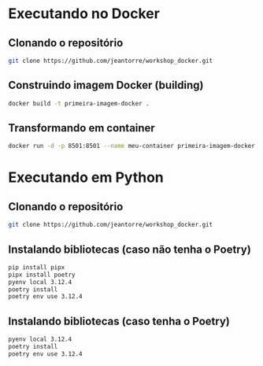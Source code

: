 # Executando no Docker
## Clonando o repositório
```bash
git clone https://github.com/jeantorre/workshop_docker.git
```

## Construindo imagem Docker (building)
```bash
docker build -t primeira-imagem-docker .
```
## Transformando em container
```bash
docker run -d -p 8501:8501 --name meu-container primeira-imagem-docker
```

# Executando em Python
## Clonando o repositório
```bash
git clone https://github.com/jeantorre/workshop_docker.git
```
## Instalando bibliotecas (caso não tenha o Poetry)
```bash
pip install pipx
pipx install poetry
pyenv local 3.12.4
poetry install
poetry env use 3.12.4
```

## Instalando bibliotecas (caso tenha o Poetry)
```bash
pyenv local 3.12.4
poetry install
poetry env use 3.12.4
```
